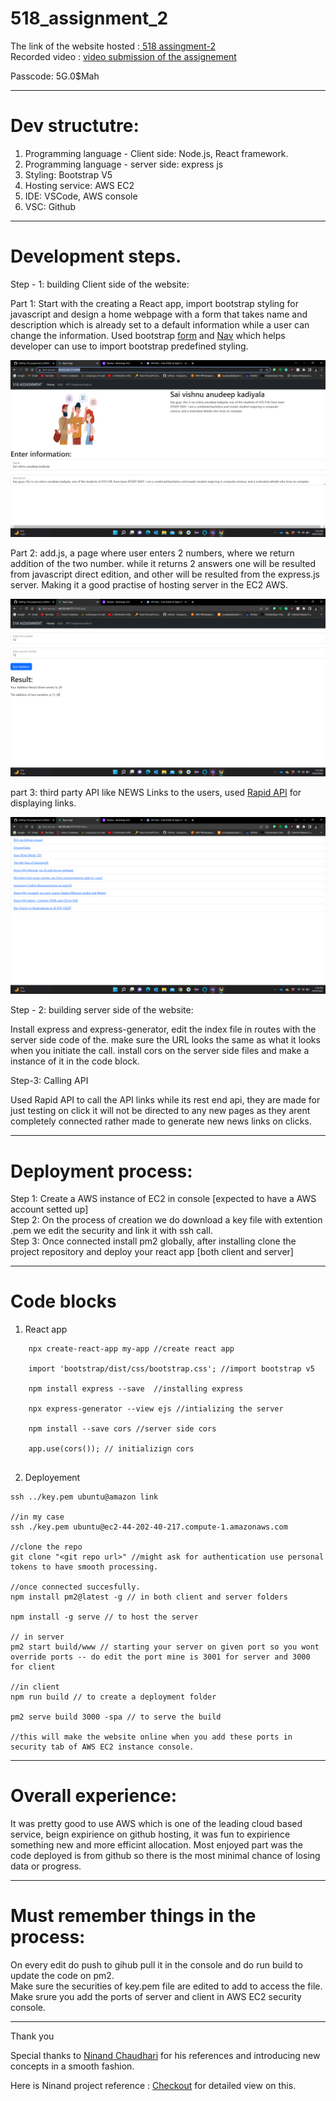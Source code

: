 # 518_assignment_2

The link of the website hosted :<a href = "http://44.202.40.217:3000/"> 518 assingment-2 </a> <br/>
Recorded video : <a href = "https://albany.zoom.us/rec/share/IUK6HZ_AkSIhRXR1ZEiZc6nGY3S3jW-LA9vx_fKWkt5M833MjT0mQZ8WRFusLMWn.mVG1MUnkid8PpcdW?startTime=1665363058000"> video submission of the assignement </a>
<p>Passcode: 5G.0$Mah</p>

---
# Dev structutre:

1. Programming language - Client side: Node.js, React framework. <br/>
2. Programming language - server side: express js <br/>
3. Styling: Bootstrap V5 <br/>
4. Hosting service: AWS EC2 <br/>
5. IDE: VSCode, AWS console <br/>
6. VSC: Github <br/>
  
---
# Development steps.
Step - 1: building Client side of the website:

Part 1: Start with the creating a React app, import bootstrap styling for javascript and design a home webpage with a form that takes name and description which is already set to a default information while a user can change the information. Used bootstrap <a href="https://getbootstrap.com/docs/4.0/components/forms/">form</a> and <a href="https://getbootstrap.com/docs/5.0/components/navbar/">Nav</a> 
which helps developer can use to import bootstrap predefined styling.

<img src="/Screenshot 2022-10-10 19.35.48.png" />

Part 2: add.js, a page where user enters 2 numbers, where we return addition of the two number. while it returns 2 answers one will be resulted from javascript direct edition, and other will be resulted from the express.js server. Making it a good practise of hosting server in the EC2 AWS.

<img src="/Screenshot 2022-10-10 19.36.00.png" />

part 3: third party API like NEWS Links to the users, used <a href = "https://rapidapi.com/hub">Rapid API</a> for displaying links.

<img src="/Screenshot 2022-10-10 19.36.07.png" />

Step - 2: building server side of the website:

Install express and express-generator, edit the index file in routes with the server side code of the. make sure the URL looks the same as what it looks when you initiate the call. install cors on the server side files and make a instance of it in the code block.

Step-3: Calling API

Used Rapid API to call the API links while its rest end api, they are made for just testing on click it will not be directed to any new pages as they arent completely connected rather made to generate new news links on clicks.

---
# Deployment process:
Step 1: Create a AWS instance of EC2 in console [expected to have a AWS account setted up] <br>
Step 2: On the process of creation we do download a key file with extention .pem we edit the security and link it with ssh call.<br>
Step 3: Once connected install pm2 globally, after installing clone the project repository and deploy your react app [both client and server] <br>

--- 
# Code blocks 
1. React app
```
    npx create-react-app my-app //create react app
  
    import 'bootstrap/dist/css/bootstrap.css'; //import bootstrap v5
  
    npm install express --save  //installing express
   
    npx express-generator --view ejs //intializing the server 
   
    npm install --save cors //server side cors
   
    app.use(cors()); // initializign cors
     
```

2. Deployement
 ```
 ssh ../key.pem ubuntu@amazon link 
 
 //in my case 
 ssh ./key.pem ubuntu@ec2-44-202-40-217.compute-1.amazonaws.com
 
 //clone the repo
 git clone "<git repo url>" //might ask for authentication use personal tokens to have smooth processing.
 
 //once connected succesfully.
 npm install pm2@latest -g // in both client and server folders
 
 npm install -g serve // to host the server 

// in server 
pm2 start build/www // starting your server on given port so you wont override ports -- do edit the port mine is 3001 for server and 3000 for client
 
 //in client
 npm run build // to create a deployment folder
 
 pm2 serve build 3000 -spa // to serve the build
 
 //this will make the website online when you add these ports in security tab of AWS EC2 instance console.
 ```

---

# Overall experience: 
It was pretty good to use AWS which is one of the leading cloud based service, beign expirience on github hosting, it was fun to expirience something new and more efficint allocation.
Most enjoyed part was the code deployed is from github so there is the most minimal chance of losing data or progress. 

---
# Must remember things in the process:
On every edit do push to gihub pull it in the console and do run build to update the code on pm2. <br/>
Make sure the securities of key.pem file are edited to add to access the file. <br/>
Make srure you add the ports of server and client in AWS EC2 security console. <br/>

--- 
Thank you 

Special thanks to <a href="https://github.com/ninadpchaudhari?tab=repositories">Ninand Chaudhari</a> for his references and introducing new concepts in a smooth fashion.

Here is Ninand project reference : <a href = "https://github.com/ninadpchaudhari/React-Tutorial"> Checkout</a> for detailed view on this.


